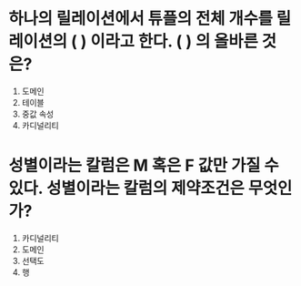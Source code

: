 # 하나의 릴레이션에서 튜플의 전체 개수를 릴레이션의 ( ) 이라고 한다. ( ) 의 올바른 것은?
1. 도메인
2. 테이블
3. 중값 속성
4. 카디널리티

# 성별이라는 칼럼은 M 혹은 F 값만 가질 수 있다. 성별이라는 칼럼의 제약조건은 무엇인가?
1. 카디널리티
2. 도메인
3. 선택도
4. 행
